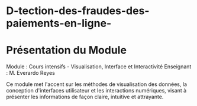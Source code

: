# D-tection-des-fraudes-des-paiements-en-ligne-
# Présentation du Module
Module : Cours intensifs - Visualisation, Interface et Interactivité
Enseignant : M. Everardo Reyes

Ce module met l'accent sur les méthodes de visualisation des données, la conception d'interfaces utilisateur et les interactions numériques, visant à présenter les informations de façon claire, intuitive et attrayante.

